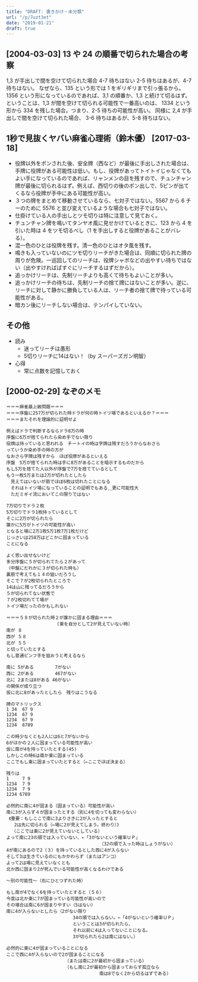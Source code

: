 ```yaml
---
title: "DRAFT: 書きかけ・未分類"
url: "/p/7uzt3et"
date: "2019-01-21"
draft: true
---
```


[2004-03-03] 13 や 24 の順番で切られた場合の考察
----

1,3 が手出しで間を空けて切られた場合 4-7 待ちはない
2-5 待ちはあるが、4-7 待ちはない。
なぜなら、135 という形では 1 をギリギリまで引っ張るから。
1356 という形になっているのであれば、3,1 の順番か、1,3 と続けて切るはず。
ということは、1,3 が間を空けて切られる可能性で一番高いのは、
1334 という形から 334 を残した場合。つまり、2-5 待ちの可能性が高い。
同様に 2,4 が手出しで間を空けて切られた場合、
3-6 待ちはあるが、5-8 待ちはない。


1秒で見抜くヤバい麻雀心理術（鈴木優） [2017-03-18]
----
* 役牌以外をポンされた後、安全牌（西など）が最後に手出しされた場合は、手牌に役牌がある可能性は低い。もし、役牌があってトイトイじゃなくてもよい手になっているのであれば、リャンメンの目を残すので、チュンチャン牌が最後に切られるはず。例えば、西切りの後のポン出しで、5ピンが出てくるなら役牌が手中にある可能性が高い。
* ３つの牌をまとめて移動させているなら、七対子ではない。5567 から 6 チーのために 5576 と並び変えているような場合も七対子ではない。
* 仕掛けている人の手出しとツモ切りは特に注意して見ておく。
* チュンチャン牌を鳴いてタンヤオ風に見せかけているときに、123 から 4 を引いた時は 4 をツモ切るべし（1 を手出しすると役牌があることがバレる）。
* 混一色のひとは役牌を残す。清一色のひとはオタ風を残す。
* 鳴きも入っていないのにツモ切りリーチがきた場合は、同順に切られた牌の周りが危険。一巡回してのリーチは、役牌シャボなどの出やすい待ちではない（出やすければばすぐにリーチするはずだから）。
* 追っかけリーチは、先制リーチよりも高くて待ちもよいことが多い。
* 追っかけリーチの待ちは、先制リーチの捨て牌にはないことが多い。逆に、リーチに対して静かに勝負している人は、リーチ者の捨て牌で待っている可能性がある。
* 暗カン後にリーチしない場合は、テンパイしていない。


その他
----

* 読み
    * 迷ってリーチは愚形
    * 5切りリーチに14はない！（by スーパーズガン明智）
* 心得
    * 常に点数を記憶しておく


[2000-02-29] なぞのメモ
----

```
＝＝＝麻雀最上級問題＝＝＝
＝＝＝序盤に257万が切られた時ドラが何の時トイツ場であるといえるか？＝＝＝
＝＝＝またそれを理論的に証明せよ

例えばドラで判断するならドラ8万の時
序盤に6万が捨てられたら染め手でない限り
役牌は持っていると思われる　チートイの時は字牌は残すだろうからなおさら
っていうか染め手の時の方が
なおさら字牌は残すから　ほぼ役牌があるといえる
序盤　5万が捨てられた時は手に8万があることを暗示するものだから
もし5万を捨てた人以外が序盤で7万を捨てているとして
もう一枚5万または2万が切れたとしたら
　見えてはいないが筋でほぼ6枚は切れたことになる
　それはトイツ場になっていることの証明でもある＿更に可能性大
　ただミギイ流においてこの限りではない

7万切りでドラ２枚
5万切りでドラ1枚持っているとして
そこに2万が切られたら
誰かに5万がトイツの可能性が高い
となると場に2万1枚5万1枚7万1枚だけど
じっさいは258万はどこかに固まっている
ことになる

よく思い出せないけど
多分序盤に５が切られてたら２があって
（中盤にだれかに３が切られた時も）
裏筋で考えても１４の狙いだろうし
そこで７が2枚切られたところで
14は山に残ってるだろうから
５が切られてない状態で
７が2枚切れてて場が
トイツ場だったのかもしれない

＝＝＝５８が切られた時２が誰かに固まる理由＝＝＝
                   (東を自分として2が見えていない時）
南が ８
西が ５８
北が ５５
と切っていたとする
もし普通ピンフ手を狙おうと考えるなら

南に 5がある        7がない
西に 2がある        467がない
北に 2または8がある 46がない
の関係が成り立つ
仮に北に8があったとしたら　残りはこうなる

牌のマトリックス
1 34  67 9
1234  67 9
1234  67 9
1234  6789

この時少なくとも2人には6と7がないから
6がほかの２人に固まっている可能性が高い
仮に南が4を持っていたとする(45)
しかしこの時6は南か東に固まっている
ここでもし東に固まっていたとすると（←ここでほぼ決まる）

残りは
1     7 9
1234  7 9
1234  7 9
1234 6789

必然的に南に4が固まる（固まっている）可能性が高い
南に3が入らず４が固まったとする（別に4を切っても変わらない）
 《重要：もしここで南に3よりさきに2が入ったとすると
   2は先に切られる（←場に2が見えてしまう。終わり）》
  （ここでは東に2が見えていないとしている）
よって南に23の順では入っていない、←「3がないという確率ＵＰ」
                                   （32の順で入った時はしょうがない）
4が南にあるので2（３）を持っているとした西に4が入らない
そして3は生きているのにもかかわらず（またはアンコ）
よって2は場に見えていなくとも
北か西に固まり2が死んでいる可能性が高くなるわけである

～別の可能性～（右にひとつずれた時）

もし南が4でなく6を持っていたとすると（５６）
今度は北か東に7が固まっている可能性が高いので
その場合は南に6が固まりやすい（5はない）
南に4が入らないとしたら（2がない限り
                         34の順では入らない。←「4がないという確率ＵＰ」
                         ということは3が切られたら、
                         それ以前に4は入ってないことになる。
                         3が切られたら2は南にはない。）

必然的に東に4が固まっていることになる
ここで西に4が入らないので2が固まることになる
                      （または南に2が最初から固まっている）
                      （もし南に2が最初から固まっておらず孤立なら
                                   南は8でなく2から切るはずである）
```

